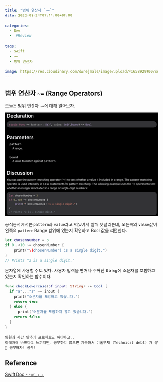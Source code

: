 ```yaml
---
title: "범위 연산자 `~=`"
date: 2022-08-24T07:44:00+08:00

categories:
  - Dev
  -  #Review

tags:
  - swift
  - ~=
  - 범위 연산자

image: https://res.cloudinary.com/dwrejmale/image/upload/v1658929900/swift_dpaoqx.png #the-creative-exchange-d2zvqp3fpro-unsplash.jpg
---
```


## 범위 연산자 `~=` (Range Operators)

오늘은 범위 연산자 `~=`에 대해 알아보자.

![img](post/swift/220824-1.png)

공식문서에서는 `pattern`과 `value`라고 써있어서 살짝 헷갈리는데,
오른쪽의 `value`값이 왼쪽의 `pattern` Range 범위에 있는지 확인하고 Bool 값을 리턴한다.

```swift
let chosenNumber = 3
if 0..<10 ~= chosenNumber {
    print("\(chosenNumber) is a single digit.")
}
// Prints "3 is a single digit."
```

문자열에 사용할 수도 있다.
사용자 입력을 받거나 주어진 String에 소문자를 포함하고 있는지 확인하는 함수이다.

```swift
func checkLowercase(of input: String) -> Bool {
  if "a"..."z" ~= input {
    print("소문자를 포함하고 있습니다.")
    return true
  } else {
      print("소문자를 포함하지 않고 있습니다.")
    return false
  }
}

팀원과 시간 맞추어 프로젝트도 해야하고..
이래저래 바쁘다고 느끼지만, 공부하지 않으면 계속해서 기술부채 (Technical debt) 가 쌓인다.
📖 공부하자! 공부!

```

## Reference

[Swift Doc - `~=(_:_:`](<https://developer.apple.com/documentation/swift/range/~=(_:_:)>)
